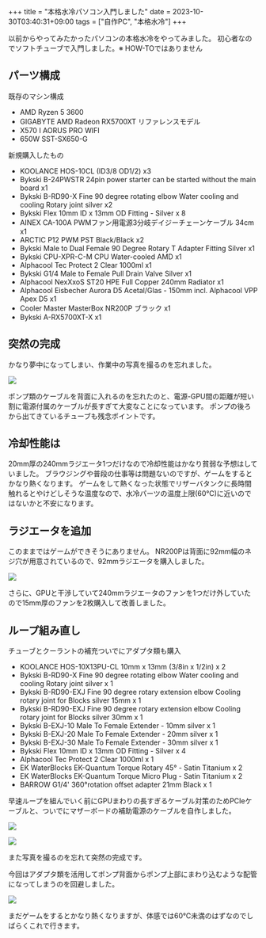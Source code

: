+++
title = "本格水冷パソコン入門しました"
date = 2023-10-30T03:40:31+09:00
tags = ["自作PC", "本格水冷"]
+++

以前からやってみたかったパソコンの本格水冷をやってみました。
初心者なのでソフトチューブで入門しました。※ HOW-TOではありません

## パーツ構成

既存のマシン構成

- AMD Ryzen 5 3600
- GIGABYTE AMD Radeon RX5700XT リファレンスモデル
- X570 I AORUS PRO WIFI
- 650W SST-SX650-G

新規購入したもの

- KOOLANCE HOS-10CL (ID3/8 OD1/2) x3
- Bykski B-24PWSTR 24pin power starter can be started without the main board x1
- Bykski B-RD90-X Fine 90 degree rotating elbow Water cooling and cooling Rotary joint silver x2
- Bykski Flex 10mm ID x 13mm OD Fitting - Silver x 8
- AINEX CA-100A PWMファン用電源3分岐デイジーチェーンケーブル 34cm x1
- ARCTIC P12 PWM PST Black/Black x2
- Bykski Male to Dual Female 90 Degree Rotary T Adapter Fitting Silver x1
- Bykski CPU-XPR-C-M CPU Water-cooled AMD x1
- Alphacool Tec Protect 2 Clear 1000ml x1
- Bykski G1/4 Male to Female Pull Drain Valve Silver x1
- Alphacool NexXxoS ST20 HPE Full Copper 240mm Radiator x1
- Alphacool Eisbecher Aurora D5 Acetal/Glas - 150mm incl. Alphacool VPP Apex D5 x1
- Cooler Master MasterBox NR200P ブラック x1
- Bykski A-RX5700XT-X x1

## 突然の完成

かなり夢中になってしまい、作業中の写真を撮るのを忘れました。

![](02234a2e1223cd00e4ab3fd46a54b125.jpg)

ポンプ類のケーブルを背面に入れるのを忘れたのと、電源-GPU間の距離が短い割に電源付属のケーブルが長すぎて大変なことになっています。
ポンプの後ろから出てきているチューブも残念ポイントです。

## 冷却性能は

20mm厚の240mmラジエータ1つだけなので冷却性能はかなり貧弱な予想はしていました。
ブラウジングや普段の仕事等は問題ないのですが、ゲームをするとかなり熱くなります。
ゲームをして熱くなった状態でリザーバタンクに長時間触れるとやけどしそうな温度なので、水冷パーツの温度上限(60℃)に近いのではないかと不安になります。

## ラジエータを追加

このままではゲームができそうにありません。
NR200Pは背面に92mm幅のネジ穴が用意されているので、92mmラジエータを購入しました。

![](d40dcf0b8c2fb522bda7f041d31cd9ff.jpg)

さらに、GPUと干渉していて240mmラジエータのファンを1つだけ外していたので15mm厚のファンを2枚購入して改善しました。

## ループ組み直し

チューブとクーラントの補充ついでにアダプタ類も購入

- KOOLANCE HOS-10X13PU-CL 10mm x 13mm (3/8in x 1/2in) x 2
- Bykski B-RD90-X Fine 90 degree rotating elbow Water cooling and cooling Rotary joint silver x 1
- Bykski B-RD90-EXJ Fine 90 degree rotary extension elbow Cooling rotary joint for Blocks silver 15mm x 1
- Bykski B-RD90-EXJ Fine 90 degree rotary extension elbow Cooling rotary joint for Blocks silver 30mm x 1
- Bykski B-EXJ-10 Male To Female Extender - 10mm silver x 1
- Bykski B-EXJ-20 Male To Female Extender - 20mm silver x 1
- Bykski B-EXJ-30 Male To Female Extender - 30mm silver x 1
- Bykski Flex 10mm ID x 13mm OD Fitting - Silver x 4
- Alphacool Tec Protect 2 Clear 1000ml x 1
- EK WaterBlocks EK-Quantum Torque Rotary 45° - Satin Titanium x 2
- EK WaterBlocks EK-Quantum Torque Micro Plug - Satin Titanium x 2
- BARROW G1/4' 360°rotation offset adapter 21mm Black x 1

早速ループを組んでいく前にGPUまわりの長すぎるケーブル対策のためPCIeケーブルと、ついでにマザーボードの補助電源のケーブルを自作しました。

![](d3010c9d576203ed9333d5befd8105d7.jpg)

![](37bca40dab88cd5ac1e250cc6c05f119.jpg)

また写真を撮るのを忘れて突然の完成です。

今回はアダプタ類を活用してポンプ背面からポンプ上部にまわり込むような配管になってしまうのを回避しました。

![](5ae2cc2ee8cffa571a182ad7d688bf4b.jpg)

まだゲームをするとかなり熱くなりますが、体感では60℃未満のはずなのでしばらくこれで行きます。
